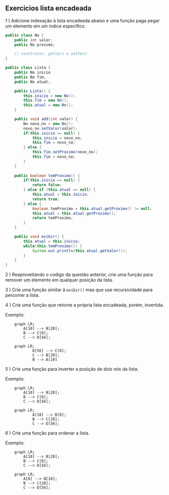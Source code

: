 ## Exercicios lista encadeada

1 ) Adicione indexação à lista encadeada abaixo e uma função paga pegar um elemento em um indice específico.

``` Java
public class No {
	public int valor;
	public No proximo;

	// construtor, getters e setters
}

public class Lista {
	public No inicio
	public No fim;
	public No atual;

	public Lista() {
		this.inicio = new No();
		this.fim = new No();
		this.atual = new No();
	}

	public void add(int valor) {
		No novo_no = new No();
		novo_no.setValor(valor);
		if(this.inicio == null) {
			this.inicio = novo_no;
			this.fim = novo_no;
		} else {
			this.fim.setProximo(novo_no);
			this.fim = novo_no;
		}
	}
	
	public boolean temProximo() {
		if(this.inicio == null) {
			return false;
		} else if (this.atual == null) {
			this.atual = this.inicio;
			return true;
		} else {
			boolean temProximo = this.atual.getProximo() != null;
			this.atual = this.atual.getProximo();
			return temProximo;
		}
	}

	public void exibir() {
		this.atual = this.inicio;
		while(this.temProximo()) {
			System.out.println(this.atual.getValor());
		}
	}
}
```

2 ) Reaproveitando o codigo da questão anterior, crie uma função para remover um elemento em  qualquer posição da lista.

3 ) Crie uma função similar à `exibir()` mas que use recursividade para percorrer a lista.

4 ) Crie uma função que retorne a própria lista encadeada, porém, invertida.

Exemplo:
``` mermaid
	graph LR;
		A[10] --> B[20];
		B --> C[8];
		C --> D[56];
```

``` mermaid
	graph LR;
			D[56] --> C[8];
			C --> B[20];
			B --> A[10]
```

5 ) Crie uma função para inverter a posição de dois nós da lista.

Exemplo:
``` mermaid
	graph LR;
		A[10] --> B[20];
		B --> C[8];
		C --> D[56];
```

``` mermaid
	graph LR;
			A[10] --> B[8];
			B --> C[20];
			C --> D[56];
```

6 ) Crie uma função para ordenar a lista.

Exemplo:
``` mermaid
	graph LR;
		A[10] --> B[20];
		B --> C[8];
		C --> D[56];
```
``` mermaid
	graph LR;
		A[8] --> B[10];
		B --> C[20];
		C --> D[56];
```